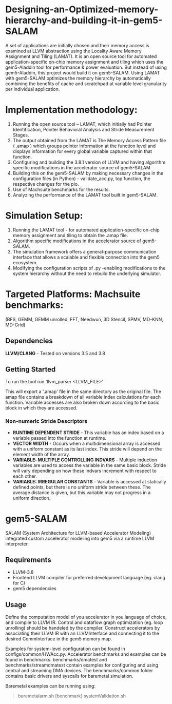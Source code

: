 # Designing-an-Optimized-memory-hierarchy-and-building-it-in-gem5-SALAM
A set of applications are initially chosen and their memory access is examined at LLVM abstraction using the Locality Aware Memory Assignment and Tiling (LAMAT). It is an open source tool for automated application-specific on-chip memory assignment and tiling which uses the gem5-Aladdin tool for performance &amp; power evaluation. But instead of using gem5-Aladdin, this project would build it on gem5-SALAM. Using LAMAT with gem5-SALAM optimizes the memory hierarchy by automatically combining the benefits of cache and scratchpad at variable level granularity per individual application.

# Implementation methodology: 
1. Running the open source tool – LAMAT, which initially had Pointer Identification, Pointer Behavioral Analysis and Stride Measurement Stages.
2. The output obtained from the LAMAT is The Memory Access Pattern file ( .amap ) which groups pointer information at the function level and displays information for every global variable captured within that function.
3. Configuring and building the 3.8.1 version of LLVM and having algorithm specific modifications in the accelerator source of gem5-SALAM
4. Building this on the gem5-SALAM by making necessary changes in the configuration files (in Python) - validate_acc.py, top function, the respective changes for the pio.
5. Use of Machsuite benchmarks for the results.
6. Analyzing the performance of the LAMAT tool built in gem5-SALAM.

# Simulation Setup: 
1. Running the LAMAT tool - for automated application-specific on-chip memory assignment and tiling to obtain the .amap file.
2. Algorithm specific modifications in the accelerator source of gem5-SALAM.
3. The simulation framework offers a general-purpose communication interface that allows a scalable and flexible connection into the gem5 ecosystem. 
4. Modifying the configuration scripts of .py -enabling modifications to the system hierarchy without the need to rebuild the underlying simulator.

# Targeted Platforms: Machsuite benchmarks:
(BFS, GEMM, GEMM unrolled, FFT, Needwun, 3D Stencil, SPMV, MD-KNN, MD-Grid)

## Dependencies

**LLVM/CLANG** - Tested on versions 3.5 and 3.8

## Getting Started

To run the tool run 'llvm\_parser <LLVM\_FILE>'

This will export a '.amap' file in the same directory as the original file. The amap file
contains a breakdown of all variable index calculations for each function. Variable accesses
are also broken down according to the basic block in which they are accessed. 

### Non-numeric Stride Descriptors

* **RUNTIME DEPENDENT STRIDE** - This variable has an index based on a variable passed into the function
    at runtime.
* **VECTOR WIDTH** - Occurs when a multidimensional array is accessed with a uniform constant as its last
    index. This stride will depend on the element width of the array.
* **VARIABLE: MULTIPLE CONTROLLING INDVARS** - Multiple induction variables are used to access the variable
    in the same basic block. Stride will vary depending on how these indvars increment with respect to each
    other.
* **VARIABLE: IRREGULAR CONSTANTS** - Variable is accessed at statically defined points, but there is no uniform
    stride between these. The average distance is given, but this variable may not progress in a uniform direction.
    
# gem5-SALAM #

SALAM (System Architecture for LLVM-based Accelerator Modeling) integrated custom accelerator modeling into gem5 via a runtime LLVM interpreter.

## Requirements ##
- LLVM-3.8
- Frontend LLVM compiler for preferred development language (eg. clang for C)
- gem5 dependencies

## Usage ##
Define the computation model of you accelerator in you language of choice, and compile to LLVM IR. Control and dataflow graph optimization (eg. loop unrolling) should be handeled by the compiler. Construct accelerators by associating their LLVM IR with an LLVMInterface and connecting it to the desired CommInterface in the gem5 memory map.

Examples for system-level configuration can be found in configs/common/HWAcc.py.
Accelerator benchmarks and examples can be found in benchmarks. benchmarks/dmatest and benchmarks/streamdmatest contain examples for configuring and using central and streaming DMA devices.
The benchmarks/common folder contains basic drivers and syscalls for baremetal simulation.

Baremetal examples can be running using:
> baremetalarm.sh [benchmark] 
> systemValidation.sh


